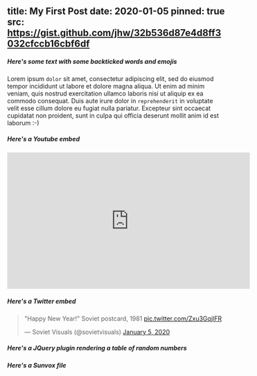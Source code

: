 title: My First Post
date: 2020-01-05
pinned: true
src: https://gist.github.com/jhw/32b536d87e4d8ff3032cfccb16cbf6df
---

##### Here's some text with some backticked words and emojis

Lorem ipsum `dolor` sit amet, consectetur adipiscing elit, sed do eiusmod tempor incididunt ut labore et dolore magna aliqua. Ut enim ad minim veniam, quis nostrud exercitation ullamco laboris nisi ut aliquip ex ea commodo consequat. Duis aute irure dolor in `reprehenderit` in voluptate velit esse cillum dolore eu fugiat nulla pariatur. Excepteur sint occaecat cupidatat non proident, sunt in culpa qui officia deserunt mollit anim id est laborum :-)

##### Here's a Youtube embed

<iframe width="560" height="315" src="https://www.youtube.com/embed/33CyjH5xD74" frameborder="0" allow="accelerometer; autoplay; encrypted-media; gyroscope; picture-in-picture" allowfullscreen></iframe>

##### Here's a Twitter embed

<blockquote class="twitter-tweet"><p lang="en" dir="ltr">&quot;Happy New Year!&quot; Soviet postcard, 1981 <a href="https://t.co/Zxu3GqjIFR">pic.twitter.com/Zxu3GqjIFR</a></p>&mdash; Soviet Visuals (@sovietvisuals) <a href="https://twitter.com/sovietvisuals/status/1213905034896986115?ref_src=twsrc%5Etfw">January 5, 2020</a></blockquote>

##### Here's a JQuery plugin rendering a table of random numbers

<div id="jquery-demo"></div>

##### Here's a Sunvox file

<div id="sunvox-demo"></div>

[comment]: <> (Need to include sunvox libraries, not included by default as large)

<script src="/assets/js/lib/sunvox.js"></script>
<script src="/assets/js/lib/sunvox_lib_loader.js"></script>
<script src="/assets/js/lib/sunvox_play.js"></script>

[comment]: <> (hello_world.js contains both JQ and SV demos)

<script src="/assets/js/posts/2020-01/hello_world.js"></script>

